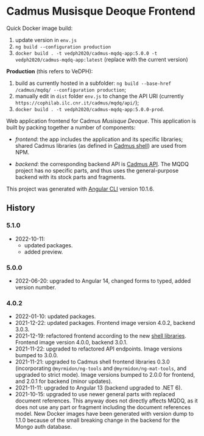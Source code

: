# Cadmus Musisque Deoque Frontend

Quick Docker image build:

1. update version in `env.js`
2. `ng build --configuration production`
3. `docker build . -t vedph2020/cadmus-mqdq-app:5.0.0 -t vedph2020/cadmus-mqdq-app:latest` (replace with the current version)

**Production** (this refers to VeDPH):

1. build as currently hosted in a subfolder: `ng build --base-href /cadmus/mqdq/ --configuration production`;
2. manually edit in `dist` folder `env.js` to change the API URI (currently `https://cophilab.ilc.cnr.it/cadmus/mqdq/api/`);
3. `docker build . -t vedph2020/cadmus-mqdq-app:5.0.0-prod`.

Web application frontend for Cadmus _Musisque Deoque_. This application is built by packing together a number of components:

- _frontend_: the app includes the application and its specific libraries; shared Cadmus libraries (as defined in [Cadmus shell](https://github.com/vedph/cadmus_shell)) are used from NPM.

- _backend_: the corresponding backend API is [Cadmus API](https://github.com/vedph/cadmus_api). The MQDQ project has no specific parts, and thus uses the general-purpose backend with its stock parts and fragments.

This project was generated with [Angular CLI](https://github.com/angular/angular-cli) version 10.1.6.

## History

### 5.1.0

- 2022-10-11:
  - updated packages.
  - added preview.

### 5.0.0

- 2022-06-20: upgraded to Angular 14, changed forms to typed, added version number.

### 4.0.2

- 2022-01-10: updated packages.
- 2021-12-22: updated packages. Frontend image version 4.0.2, backend 3.0.3.
- 2021-12-19: refactored frontend according to the new [shell libraries](https://github.com/vedph/cadmus-shell). Frontend image version 4.0.0, backend 3.0.1.
- 2021-11-22: upgraded to refactored API endpoints. Image versions bumped to 3.0.0.
- 2021-11-21: upgraded to Cadmus shell frontend libraries 0.3.0 (incorporating `@myrmidon/ng-tools` and `@myrmidon/ng-mat-tools`, and upgraded to strict mode). Image versions bumped to 2.0.0 for frontend, and 2.0.1 for backend (minor updates).
- 2021-11-11: upgraded to Angular 13 (backend upgraded to .NET 6).
- 2021-10-15: upgraded to use newer general parts with replaced document references. This anyway does not directly affects MQDQ, as it does not use any part or fragment including the document references model. New Docker images have been generated with version dump to 1.1.0 because of the small breaking change in the backend for the Mongo auth database.
